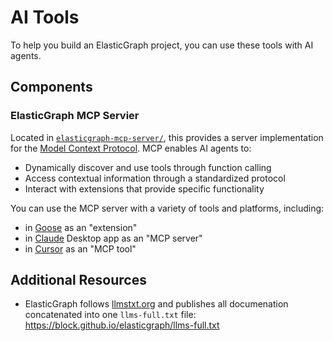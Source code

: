 # AI Tools

To help you build an ElasticGraph project, you can use these tools with AI agents.

## Components

### ElasticGraph MCP Servier

Located in [`elasticgraph-mcp-server/`](./elasticgraph-mcp-server/), this provides a server implementation for the [Model Context Protocol](https://modelcontextprotocol.io/). MCP enables AI agents to:

- Dynamically discover and use tools through function calling
- Access contextual information through a standardized protocol
- Interact with extensions that provide specific functionality

You can use the MCP server with a variety of tools and platforms, including:

- in [Goose](https://block.github.io/goose/) as an "extension"
- in [Claude](https://docs.anthropic.com/en/docs/agents-and-tools/mcp) Desktop app as an "MCP server"
- in [Cursor](https://docs.cursor.com/context/model-context-protocol) as an "MCP tool"

## Additional Resources

- ElasticGraph follows [llmstxt.org](https://llmstxt.org/) and publishes all documenation concatenated into one `llms-full.txt` file: https://block.github.io/elasticgraph/llms-full.txt
